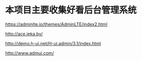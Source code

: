 # 本项目主要收集好看后台管理系统
https://adminlte.io/themes/AdminLTE/index2.html

http://ace.jeka.by/

http://demo.h-ui.net/H-ui.admin/3.1/index.html

http://www.admui.com/
